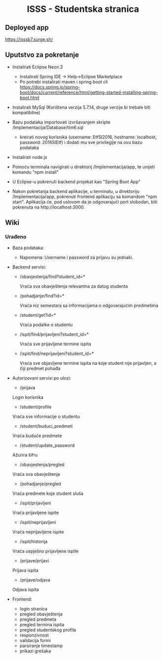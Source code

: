 <h1 align="center">
ISSS - Studentska stranica
</h1>




## Deployed app

https://isssb7.surge.sh/



## Uputstvo za pokretanje

* Instalirati Eclipse Neon.3
    *   Instalirati Spring IDE -> Help->Eclipse Marketplace
    *   Po potrebi instalirati maven i spring boot cli https://docs.spring.io/spring-boot/docs/current/reference/html/getting-started-installing-spring-boot.html
    
*   Instalirati MySql (Korištena verzija 5.7.14, druge verzije bi trebale biti kompatibilne)

*  Bazu podataka importovati izvršavanjem skripte /Implementacija/Database/tim6.sql
    * kreirati novog korisnika (username: EtfSI2016, hostname: localhost, password: 2016SIEtf) i dodati mu sve  privilegije na ovu bazu podataka
    
* Instalirati node.js

* Pomoću terminala navigirati u direktorij /Implementacija/app, te unijeti komandu "npm install"

* U Eclipse-u pokrenuti backend projekat kao "Spring Boot App"

* Nakon pokretanja backend aplikacije, u terminalu, u direktoriju /Implementacija/app, pokrenuti frontend aplikaciju sa komandom "npm start". Aplikacija će, pod uslovom da je odgovarajući port slobodan, biti pokrenuta na http://localhost:3000.

## Wiki

### Urađeno

* Baza podataka:
	* Napomena: Username i password za prijavu su jednaki.

* Backend servisi:
	* /obavjestenja/find?student_id=*
	
    	Vraća sva obavještenja relevantna za datog studenta
        
    * /pohadjanje/find?id=*
	
    	Vraća niz semestara sa informacijama o odgovarajućim predmetima
        
    * /student/get?id=*
	
    	Vraća podatke o studentu
        
    * /ispit/find/prijavljeni?student_id=*
	
    	Vraća sve prijavljene termine ispita

    * /ispit/find/neprijavljeni?student_id=*
	
    	Vraća sve objavljene termine ispita na koje student nije prijavljen, a čiji predmet pohađa

* Autorizovani servisi po ulozi:

	* /prijava
	
	Login korisnika

	* /student/profile

	Vraća sve informacije o studentu

	* /student/buduci_predmeti

	Vraća buduće predmete

	* /student/update_password

	Ažurira šifru
	
	* /obavjestenja/pregled
	
	Vraća sva obavještenja

	* /pohadjanje/pregled

	Vraća predmete koje student sluša

	* /ispit/prijavljeni
	
	Vraća prijavljene ispite

	* /ispit/neprijavljeni

	Vraća neprijavljene ispite

	* /ispit/historija

	Vraća uspješno prijavljene ispite

	* /prijave/prijavi

	Prijava ispita

	* /prijave/odjava
	
	Odjava ispita

	

* Frontend:
	* login stranica
	* pregled obavještenja
	* pregled predmeta
	* pregled termina ispita
	* pregled studentskog profila
	* responzivnost
	* validacija formi 
	* parsiranje timestamp
	* prikazi grešaka
        

